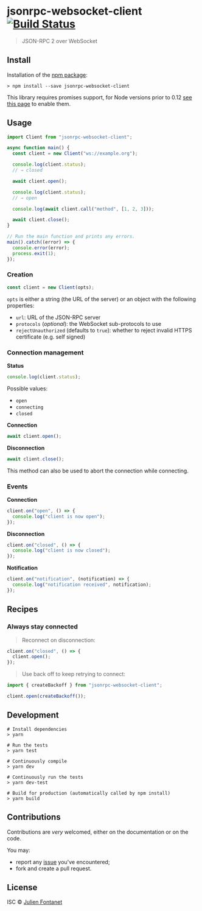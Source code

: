 # jsonrpc-websocket-client [![Build Status](https://travis-ci.org/jsonrpc-websocket-client.png?branch=master)](https://travis-ci.org/jsonrpc-websocket-client)

> JSON-RPC 2 over WebSocket

## Install

Installation of the [npm package](https://npmjs.org/package/jsonrpc-websocket-client):

```
> npm install --save jsonrpc-websocket-client
```

This library requires promises support, for Node versions prior to 0.12 [see
this page](https://github.com/JsCommunity/promise-toolbox#usage) to
enable them.

## Usage

```javascript
import Client from "jsonrpc-websocket-client";

async function main() {
  const client = new Client("ws://example.org");

  console.log(client.status);
  // → closed

  await client.open();

  console.log(client.status);
  // → open

  console.log(await client.call("method", [1, 2, 3]));

  await client.close();
}

// Run the main function and prints any errors.
main().catch((error) => {
  console.error(error);
  process.exit(1);
});
```

### Creation

```js
const client = new Client(opts);
```

`opts` is either a string (the URL of the server) or an object with
the following properties:

- `url`: URL of the JSON-RPC server
- `protocols` (_optional_): the WebSocket sub-protocols to use
- `rejectUnauthorized` (defaults to `true`): whether to reject invalid HTTPS certificate (e.g. self signed)

### Connection management

**Status**

```js
console.log(client.status);
```

Possible values:

- `open`
- `connecting`
- `closed`

**Connection**

```js
await client.open();
```

**Disconnection**

```js
await client.close();
```

This method can also be used to abort the connection while connecting.

### Events

**Connection**

```js
client.on("open", () => {
  console.log("client is now open");
});
```

**Disconnection**

```js
client.on("closed", () => {
  console.log("client is now closed");
});
```

**Notification**

```js
client.on("notification", (notification) => {
  console.log("notification received", notification);
});
```

## Recipes

### Always stay connected

> Reconnect on disconnection:

```js
client.on("closed", () => {
  client.open();
});
```

> Use back off to keep retrying to connect:

```js
import { createBackoff } from "jsonrpc-websocket-client";

client.open(createBackoff());
```

## Development

```
# Install dependencies
> yarn

# Run the tests
> yarn test

# Continuously compile
> yarn dev

# Continuously run the tests
> yarn dev-test

# Build for production (automatically called by npm install)
> yarn build
```

## Contributions

Contributions are _very_ welcomed, either on the documentation or on
the code.

You may:

- report any [issue](https://github.com/JsCommunity/jsonrpc-websocket-client/issues)
  you've encountered;
- fork and create a pull request.

## License

ISC © [Julien Fontanet](https://julien.isonoe.net)
